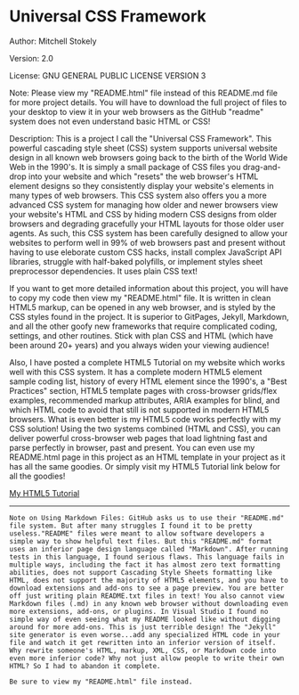 Universal CSS Framework
===============================

Author: Mitchell Stokely

Version: 2.0

License: GNU GENERAL PUBLIC LICENSE VERSION 3

Note: Please view my "README.html" file instead of this README.md file for more project details. You will have to download the full project of files to your desktop to view it in your web browsers as the GitHub "readme" system does not even understand basic HTML or CSS!

Description: This is a project I call the "Universal CSS Framework". This powerful cascading style sheet (CSS) system supports universal website design in all known web browsers going back to the birth of the World Wide Web in the 1990's. It is simply a small package of CSS files you drag-and-drop into your website and which "resets" the web browser's HTML element designs so they consistently display your website's elements in many types of web browsers. This CSS system also offers you a more advanced CSS system for managing how older and newer browsers view your website's HTML and CSS by hiding modern CSS designs from older browsers and degrading gracefully your HTML layouts for those older user agents. As such, this CSS system has been carefully designed to allow your websites to perform well in 99% of web browsers past and present without having to use eleborate custom CSS hacks, install complex JavaScript API libraries, struggle with half-baked polyfills, or implement styles sheet preprocessor dependencies. It uses plain CSS text!

If you want to get more detailed information about this project, you will have to copy my code then view my "README.html" file. It is written in clean HTML5 markup, can be opened in any web browser, and is styled by the CSS styles found in the project. It is superior to GitPages, Jekyll, Markdown, and all the other goofy new frameworks that require complicated coding, settings, and other routines. Stick with plan CSS and HTML (which have been around 20+ years) and you always widen your viewing audience!

Also, I have posted a complete HTML5 Tutorial on my website which works well with this CSS system. It has a complete modern HTML5 element sample coding list, history of every HTML element since the 1990's, a "Best Practices" section, HTML5 template pages with cross-browser grids/flex examples, recommended markup attributes, ARIA examples for blind, and which HTML code to avoid that still is not supported in modern HTML5 browsers. What is even better is my HTML5 code works perfectly with my CSS solution! Using the two systems combined (HTML and CSS), you can deliver powerful cross-browser web pages that load lightning fast and parse perfectly in browser, past and present. You can even use my README.html page in this project as an HTML template in your project as it has all the same goodies. Or simply visit my HTML5 Tutorial link below for all the goodies!

[My HTML5 Tutorial](https://mitchellstokely.com/HTML5Tutorial/)

---

```
Note on Using Markdown Files: GitHub asks us to use their "README.md" file system. But after many struggles I found it to be pretty useless."README" files were meant to allow software developers a simple way to show helpful text files. But this "README.md" format uses an inferior page design language called "Markdown". After running tests in this language, I found serious flaws. This language fails in multiple ways, including the fact it has almost zero text formatting abilities, does not support Cascading Style Sheets formatting like HTML, does not support the majority of HTML5 elements, and you have to download extensions and add-ons to see a page preview. You are better off just writing plain README.txt files in text! You also cannot view Markdown files (.md) in any known web browser without downloading even more extensions, add-ons, or plugins. In Visual Studio I found no simple way of even seeing what my README looked like without digging around for more add-ons. This is just terrible design! The "Jekyll" site generator is even worse...add any specialized HTML code in your file and watch it get rewritten into an inferior version of itself. Why rewrite someone's HTML, markup, XML, CSS, or Markdown code into even more inferior code? Why not just allow people to write their own HTML? So I had to abandon it complete. 

Be sure to view my "README.html" file instead.
```